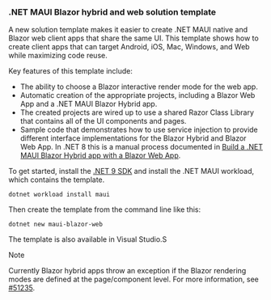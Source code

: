 ### .NET MAUI Blazor hybrid and web solution template

A new solution template makes it easier to create .NET MAUI native and Blazor web client apps that share the same UI. This template shows how to create client apps that can target Android, iOS, Mac, Windows, and Web while maximizing code reuse. 

Key features of this template include:

* The ability to choose a Blazor interactive render mode for the web app.
* Automatic creation of the appropriate projects, including a Blazor Web App and a .NET MAUI Blazor Hybrid app.
* The created projects are wired up to use a shared Razor Class Library that contains all of the UI components and pages.
* Sample code that demonstrates how to use service injection to provide different interface implementations for the Blazor Hybrid and Blazor Web App. In .NET 8 this is a manual process documented in [Build a .NET MAUI Blazor Hybrid app with a Blazor Web App](https://aka.ms/maui-blazor-web).

To get started, install the [.NET 9 SDK](https://get.dot.net/9) and install the .NET MAUI workload, which contains the template.

```dotnetcli
dotnet workload install maui
```

Then create the template from the command line like this:

```dotnetcli
dotnet new maui-blazor-web
```

The template is also available in Visual Studio.S
> [!NOTE]
> Currently Blazor hybrid apps throw an exception if the Blazor rendering modes are defined at the page/component level. For more information, see [#51235](https://github.com/dotnet/aspnetcore/issues/51235).
